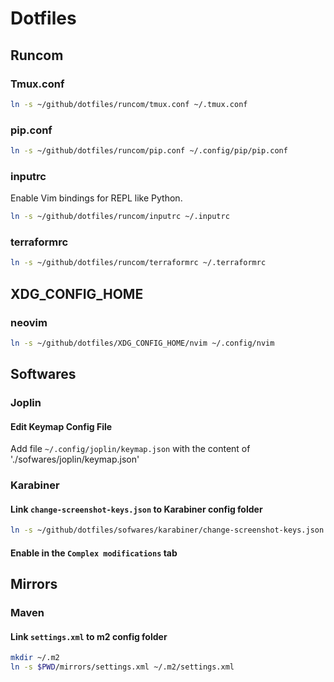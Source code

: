 # Dotfiles

## Runcom

### Tmux.conf

```bash
ln -s ~/github/dotfiles/runcom/tmux.conf ~/.tmux.conf
```

### pip.conf

```bash
ln -s ~/github/dotfiles/runcom/pip.conf ~/.config/pip/pip.conf
```

### inputrc

Enable Vim bindings for REPL like Python.

```bash
ln -s ~/github/dotfiles/runcom/inputrc ~/.inputrc
```

### terraformrc

```bash
ln -s ~/github/dotfiles/runcom/terraformrc ~/.terraformrc
```

## XDG_CONFIG_HOME

### neovim

```bash
ln -s ~/github/dotfiles/XDG_CONFIG_HOME/nvim ~/.config/nvim
```

## Softwares

### Joplin

#### Edit Keymap Config File

Add file `~/.config/joplin/keymap.json` with the content of './sofwares/joplin/keymap.json'

### Karabiner

#### Link `change-screenshot-keys.json` to Karabiner config folder

```bash
ln -s ~/github/dotfiles/sofwares/karabiner/change-screenshot-keys.json ~/.config/karabiner/assets/complex_modifications
```

#### Enable in the `Complex modifications` tab

## Mirrors

### Maven

#### Link `settings.xml` to m2 config folder

```bash
mkdir ~/.m2
ln -s $PWD/mirrors/settings.xml ~/.m2/settings.xml
```
